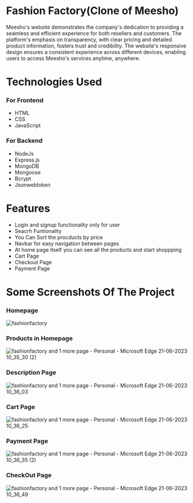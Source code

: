 # Fashion Factory(Clone of Meesho)
Meesho's website demonstrates the company's dedication to providing a seamless and efficient experience for both resellers and customers. The platform's emphasis on transparency, with clear pricing and detailed product information, fosters trust and credibility. The website's responsive design ensures a consistent experience across different devices, enabling users to access Meesho's services anytime, anywhere.
# Technologies Used
### For Frontend
* HTML
* CSS
* JavaScript
### For Backend
* NodeJs
* Express.js
* MongoDB
* Mongoose
* Bcrypt
* Jsonwebtoken
# Features
* Login and signup functionality only for user
* Seacrh Funtionality
* You Can Sort the procducts by price
* Navbar for easy navigation between pages
* At home page itself you can see all the products and start shoppping
* Cart Page
* Checkout Page
* Payment Page
# Some Screenshots Of The Project
### Homepage
![fashionfactory](https://github.com/Gauravanand015/panoramic-error-8656/assets/114743182/cc8c19db-4a3d-498f-bd5b-af8b2f118cbb)

### Products in Homepage
![fashionfactory and 1 more page - Personal - Microsoft​ Edge 21-06-2023 10_35_30 (2)](https://github.com/Gauravanand015/panoramic-error-8656/assets/114743182/ed088a69-e6a3-46ae-b125-0e401afc8491)

### Description Page
![fashionfactory and 1 more page - Personal - Microsoft​ Edge 21-06-2023 10_36_03](https://github.com/Gauravanand015/panoramic-error-8656/assets/114743182/fd07cc19-e12c-4629-9d5f-9e896ce3ded4)

### Cart Page
![fashionfactory and 1 more page - Personal - Microsoft​ Edge 21-06-2023 10_36_25](https://github.com/Gauravanand015/panoramic-error-8656/assets/114743182/2082f727-3e13-4879-8189-2819c44801e0)

### Payment Page
![fashionfactory and 1 more page - Personal - Microsoft​ Edge 21-06-2023 10_36_35 (2)](https://github.com/Gauravanand015/panoramic-error-8656/assets/114743182/a85779a9-c221-49e5-a37f-64ece9da4122)

### CheckOut Page 
![fashionfactory and 1 more page - Personal - Microsoft​ Edge 21-06-2023 10_36_49](https://github.com/Gauravanand015/panoramic-error-8656/assets/114743182/424d65a3-ed0c-42e8-a259-c3fc0089d78c)





